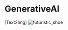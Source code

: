 # GenerativeAI

[Text2Img]
![futuristic_shoe](https://user-images.githubusercontent.com/11755966/228996029-70e713c9-4f1c-4551-bbec-2e452cbe515e.png)
